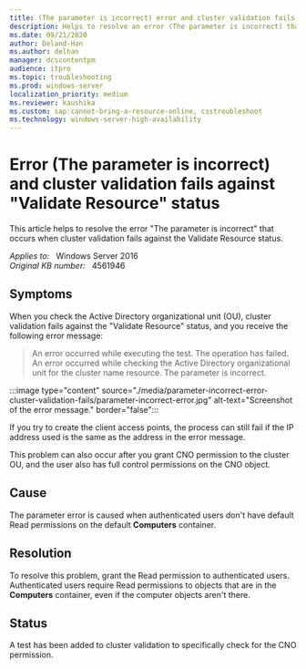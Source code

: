 ```yaml
---
title: (The parameter is incorrect) error and cluster validation fails against Validate Resource status
description: Helps to resolve an error (The parameter is incorrect) that occurs when cluster validation fails against the Validate Resource status
ms.date: 09/21/2020
author: Deland-Han
ms.author: delhan
manager: dcscontentpm
audience: itpro
ms.topic: troubleshooting
ms.prod: windows-server
localization_priority: medium
ms.reviewer: kaushika
ms.custom: sap:cannot-bring-a-resource-online, csstroubleshoot
ms.technology: windows-server-high-availability
---
```

# Error (The parameter is incorrect) and cluster validation fails against "Validate Resource" status

This article helps to resolve the error "The parameter is incorrect" that occurs when cluster validation fails against the Validate Resource status.

_Applies to:_ &nbsp; Windows Server 2016  
_Original KB number:_ &nbsp; 4561946

## Symptoms

When you check the Active Directory organizational unit (OU), cluster validation fails against the "Validate Resource" status, and you receive the following error message:  

> An error occurred while executing the test. The operation has failed. An error occurred while checking the Active Directory organizational unit for the cluster name resource. The parameter is incorrect.

:::image type="content" source="./media/parameter-incorrect-error-cluster-validation-fails/parameter-incorrect-error.jpg" alt-text="Screenshot of the error message." border="false":::

If you try to create the client access points, the process can still fail if the IP address used is the same as the address in the error message.  

This problem can also occur after you grant CNO permission to the cluster OU, and the user also has full control permissions on the CNO object.

## Cause

The parameter error is caused when authenticated users don't have default Read permissions on the default **Computers** container.

## Resolution

To resolve this problem, grant the Read permission to authenticated users. Authenticated users require Read permissions to objects that are in the **Computers** container, even if the computer objects aren't there.

## Status

A test has been added to cluster validation to specifically check for the CNO permission.
